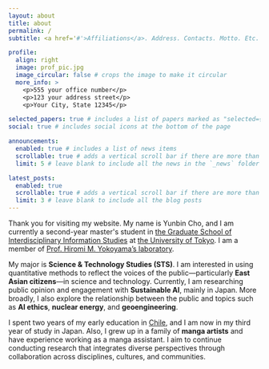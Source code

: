 ```yaml
---
layout: about
title: about
permalink: /
subtitle: <a href='#'>Affiliations</a>. Address. Contacts. Motto. Etc.

profile:
  align: right
  image: prof_pic.jpg
  image_circular: false # crops the image to make it circular
  more_info: >
    <p>555 your office number</p>
    <p>123 your address street</p>
    <p>Your City, State 12345</p>

selected_papers: true # includes a list of papers marked as "selected={true}"
social: true # includes social icons at the bottom of the page

announcements:
  enabled: true # includes a list of news items
  scrollable: true # adds a vertical scroll bar if there are more than 3 news items
  limit: 5 # leave blank to include all the news in the `_news` folder

latest_posts:
  enabled: true
  scrollable: true # adds a vertical scroll bar if there are more than 3 new posts items
  limit: 3 # leave blank to include all the blog posts
---
```


Thank you for visiting my website.
My name is Yunbin Cho, and I am currently a second-year master's student in [the Graduate School of Interdisciplinary Information Studies](https://www.iii.u-tokyo.ac.jp/) at [the University of Tokyo](https://www.u-tokyo.ac.jp/en/). I am a member of [Prof. Hiromi M. Yokoyama’s laboratory](https://member.ipmu.jp/hiromi.yokoyama/en/index.html).

My major is **Science & Technology Studies (STS)**. I am interested in using quantitative methods to reflect the voices of the public—particularly **East Asian citizens**—in science and technology. Currently, I am researching public opinion and engagement with **Sustainable AI**, mainly in Japan. More broadly, I also explore the relationship between the public and topics such as **AI ethics**, **nuclear energy**, and **geoengineering**.

I spent two years of my early education in [Chile](https://www.academiahumanidades.cl/), and I am now in my third year of study in Japan. Also, I grew up in a family of **manga artists** and have experience working as a manga assistant. I aim to continue conducting research that integrates diverse perspectives through collaboration across disciplines, cultures, and communities.
